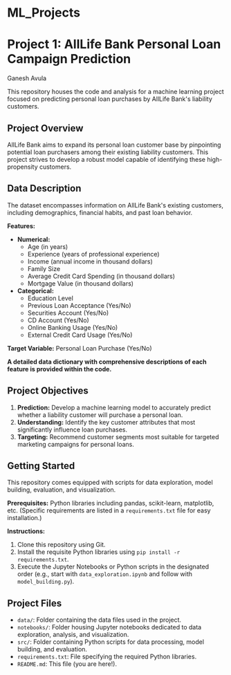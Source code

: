# ML_Projects
# Project 1: AllLife Bank Personal Loan Campaign Prediction 
Ganesh Avula

This repository houses the code and analysis for a machine learning project focused on predicting personal loan purchases by AllLife Bank's liability customers.

## Project Overview

AllLife Bank aims to expand its personal loan customer base by pinpointing potential loan purchasers among their existing liability customers. This project strives to develop a robust model capable of identifying these high-propensity customers.

## Data Description

The dataset encompasses information on AllLife Bank's existing customers, including demographics, financial habits, and past loan behavior.

**Features:**

* **Numerical:**
    * Age (in years)
    * Experience (years of professional experience)
    * Income (annual income in thousand dollars)
    * Family Size
    * Average Credit Card Spending (in thousand dollars)
    * Mortgage Value (in thousand dollars)
* **Categorical:**
    * Education Level
    * Previous Loan Acceptance (Yes/No)
    * Securities Account (Yes/No)
    * CD Account (Yes/No)
    * Online Banking Usage (Yes/No)
    * External Credit Card Usage (Yes/No)

**Target Variable:** Personal Loan Purchase (Yes/No)

**A detailed data dictionary with comprehensive descriptions of each feature is provided within the code.**

## Project Objectives

1. **Prediction:** Develop a machine learning model to accurately predict whether a liability customer will purchase a personal loan.
2. **Understanding:** Identify the key customer attributes that most significantly influence loan purchases.
3. **Targeting:** Recommend customer segments most suitable for targeted marketing campaigns for personal loans.

## Getting Started

This repository comes equipped with scripts for data exploration, model building, evaluation, and visualization.

**Prerequisites:** Python libraries including pandas, scikit-learn, matplotlib, etc. (Specific requirements are listed in a `requirements.txt` file for easy installation.)

**Instructions:**

1. Clone this repository using Git.
2. Install the requisite Python libraries using `pip install -r requirements.txt`.
3. Execute the Jupyter Notebooks or Python scripts in the designated order (e.g., start with `data_exploration.ipynb` and follow with `model_building.py`).

## Project Files

* `data/`: Folder containing the data files used in the project.
* `notebooks/`: Folder housing Jupyter notebooks dedicated to data exploration, analysis, and visualization.
* `src/`: Folder containing Python scripts for data processing, model building, and evaluation.
* `requirements.txt`: File specifying the required Python libraries.
* `README.md`: This file (you are here!).


